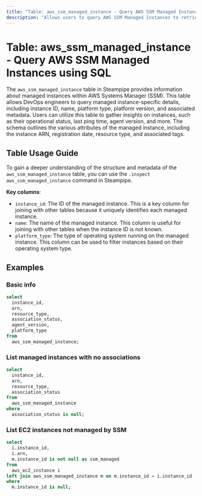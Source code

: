 ```yaml
---
title: "Table: aws_ssm_managed_instance - Query AWS SSM Managed Instances using SQL"
description: "Allows users to query AWS SSM Managed Instances to retrieve their configuration and status information."
---
```


# Table: aws_ssm_managed_instance - Query AWS SSM Managed Instances using SQL

The `aws_ssm_managed_instance` table in Steampipe provides information about managed instances within AWS Systems Manager (SSM). This table allows DevOps engineers to query managed instance-specific details, including instance ID, name, platform type, platform version, and associated metadata. Users can utilize this table to gather insights on instances, such as their operational status, last ping time, agent version, and more. The schema outlines the various attributes of the managed instance, including the instance ARN, registration date, resource type, and associated tags.

## Table Usage Guide

To gain a deeper understanding of the structure and metadata of the `aws_ssm_managed_instance` table, you can use the `.inspect aws_ssm_managed_instance` command in Steampipe.

**Key columns**:

- `instance_id`: The ID of the managed instance. This is a key column for joining with other tables because it uniquely identifies each managed instance.
- `name`: The name of the managed instance. This column is useful for joining with other tables when the instance ID is not known.
- `platform_type`: The type of operating system running on the managed instance. This column can be used to filter instances based on their operating system type.

## Examples

### Basic info

```sql
select
  instance_id,
  arn,
  resource_type,
  association_status,
  agent_version,
  platform_type
from
  aws_ssm_managed_instance;
```

### List managed instances with no associations

```sql
select
  instance_id,
  arn,
  resource_type,
  association_status
from
  aws_ssm_managed_instance
where
  association_status is null;
```


### List EC2 instances not managed by SSM

```sql
select
  i.instance_id,
  i.arn,
  m.instance_id is not null as ssm_managed
from
  aws_ec2_instance i
left join aws_ssm_managed_instance m on m.instance_id = i.instance_id
where 
  m.instance_id is null;
```
